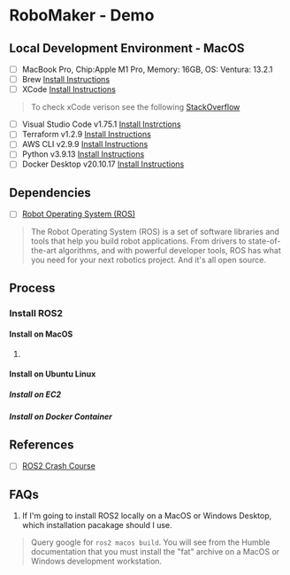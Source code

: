 # RoboMaker - Demo

## Local Development Environment - MacOS
- [ ] MacBook Pro,  Chip:Apple M1 Pro, Memory: 16GB, OS: Ventura: 13.2.1
- [ ] Brew [Install Instructions](https://docs.brew.sh/Installation)
- [ ] XCode [Install Instructions](https://developer.apple.com/support/xcode/) 
> To check xCode verison see the following [StackOverflow](https://stackoverflow.com/questions/21272479/how-can-i-find-out-if-i-have-xcode-commandline-tools-installed)
- [ ] Visual Studio Code v1.75.1 [Install Instrctions](https://code.visualstudio.com/docs/setup/mac)
- [ ] Terraform v1.2.9 [Install Instructions](https://developer.hashicorp.com/terraform/downloads)
- [ ] AWS CLI v2.9.9 [Install Instructions](https://docs.aws.amazon.com/cli/latest/userguide/getting-started-install.html)
- [ ] Python v3.9.13 [Install Instructions](https://python.land/installing-python) 
- [ ] Docker Desktop v20.10.17 [Install Instructions](https://docs.docker.com/desktop/install/mac-install/)

## Dependencies
- [ ] [Robot Operating System (ROS)](https://www.ros.org/)
> The Robot Operating System (ROS) is a set of software libraries and tools that help you build robot applications. From drivers to state-of-the-art algorithms, and with powerful developer tools, ROS has what you need for your next robotics project. And it's all open source.

## Process

### Install ROS2 

#### Install on MacOS
1. 

#### Install on Ubuntu Linux

##### Install on EC2

##### Install on Docker Container


## References 
- [ ] [ROS2 Crash Course](https://www.youtube.com/watch?v=Gg25GfA456o)



## FAQs 
1. If I'm going to install ROS2 locally on a MacOS or Windows Desktop, which installation pacakage should I use. 
> Query google for `ros2 macos build`. You will see from the Humble documentation that you must install the "fat" archive on a MacOS or Windows development workstation. 
